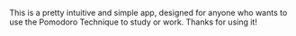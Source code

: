 This is a pretty intuitive and simple app, designed for anyone who wants to use the Pomodoro Technique to study or work. Thanks for using it!
